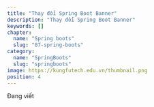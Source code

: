 ```yaml
---
title: "Thay đổi Spring Boot Banner"
description: "Thay đổi Spring Boot Banner"
keywords: []
chapter:
  name: "Spring boots"
  slug: "07-spring-boots"
category:
  name: "SpringBoots"
  slug: "springboots"
image: https://kungfutech.edu.vn/thumbnail.png
position: 4
---
```


Đang viết
